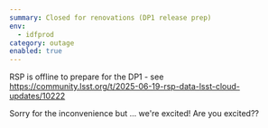 ```yaml
---
summary: Closed for renovations (DP1 release prep)
env:
  - idfprod
category: outage
enabled: true
---
```


RSP is offline to prepare for the DP1 - see https://community.lsst.org/t/2025-06-19-rsp-data-lsst-cloud-updates/10222

Sorry for the inconvenience but ... we're excited! Are you excited??

